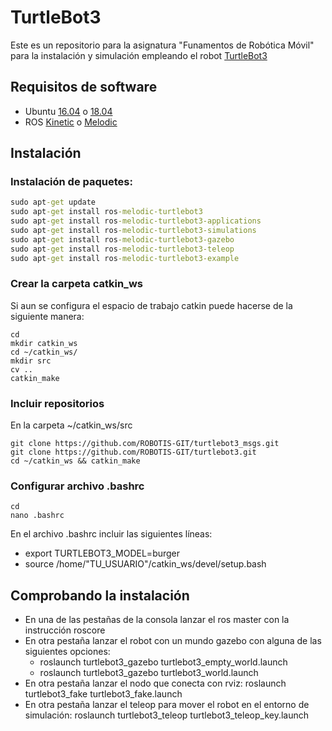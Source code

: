 # TurtleBot3
Este es un repositorio para la asignatura "Funamentos de Robótica Móvil" para la instalación y simulación empleando el robot [TurtleBot3](https://emanual.robotis.com/docs/en/platform/turtlebot3/overview/)

## Requisitos de software
* Ubuntu [16.04](https://releases.ubuntu.com/16.04/) o [18.04](https://releases.ubuntu.com/18.04/)
* ROS [Kinetic](http://wiki.ros.org/kinetic) o [Melodic](http://wiki.ros.org/melodic)

## Instalación
### Instalación de paquetes:
```bat
sudo apt-get update
sudo apt-get install ros-melodic-turtlebot3
sudo apt-get install ros-melodic-turtlebot3-applications
sudo apt-get install ros-melodic-turtlebot3-simulations
sudo apt-get install ros-melodic-turtlebot3-gazebo
sudo apt-get install ros-melodic-turtlebot3-teleop
sudo apt-get install ros-melodic-turtlebot3-example
```

### Crear la carpeta catkin_ws
Si aun se configura el espacio de trabajo catkin puede hacerse de la siguiente manera:
```
cd
mkdir catkin_ws
cd ~/catkin_ws/
mkdir src
cv ..
catkin_make
```
### Incluir repositorios
En la carpeta ~/catkin_ws/src
```
git clone https://github.com/ROBOTIS-GIT/turtlebot3_msgs.git
git clone https://github.com/ROBOTIS-GIT/turtlebot3.git
cd ~/catkin_ws && catkin_make
```
### Configurar archivo .bashrc
```
cd
nano .bashrc
```
En el archivo .bashrc incluir las siguientes líneas:
* export TURTLEBOT3_MODEL=burger
* source /home/"TU_USUARIO"/catkin_ws/devel/setup.bash

## Comprobando la instalación
* En una de las pestañas de la consola lanzar el ros master con la instrucción roscore
* En otra pestaña lanzar el robot con un mundo gazebo con alguna de las siguientes opciones:
    * roslaunch turtlebot3_gazebo turtlebot3_empty_world.launch
    * roslaunch turtlebot3_gazebo turtlebot3_world.launch 
* En otra pestaña lanzar el nodo que conecta con rviz: roslaunch turtlebot3_fake turtlebot3_fake.launch
* En otra pestaña lanzar el teleop para mover el robot en el entorno de simulación: 
roslaunch turtlebot3_teleop turtlebot3_teleop_key.launch

